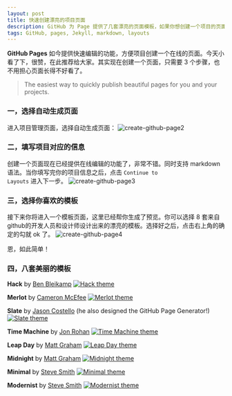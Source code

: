```yaml
---
layout: post
title: 快速创建漂亮的项目页面
description: GitHub 为 Page 提供了几套漂亮的页面模板，如果你想创建一个项目的页面，只需要简单的 3 个步骤，马上就能创建出漂亮的项目页面。
tags: GitHub, pages, Jekyll, markdown, layouts
---
```

<strong>GitHub Pages</strong> 如今提供快速编辑的功能，方便项目创建一个在线的页面。今天小看了下，很赞，在此推荐给大家。其实现在创建一个页面，只需要 3 个步骤，也不用担心页面长得不好看了。

 > The easiest way to quickly publish beautiful pages for you and your projects.

### 一，选择自动生成页面

进入项目管理页面，选择自动生成页面：
<img class="img-center" src="/resources/autopage-step-2.png" alt="create-github-page2" />

### 二，填写项目对应的信息

创建一个页面现在已经提供在线编辑的功能了，非常不错。同时支持 markdown 语法。当你填写完你的项目信息之后，点击 <code class="v-code">Continue to Layouts</code> 进入下一步。
<img class="img-center" src="/resources/autopage-step-3.png" alt="create-github-page3" />

### 三，选择你喜欢的模板

接下来你将进入一个模板页面，这里已经帮你生成了预览。你可以选择 8 套来自 github的开发人员和设计师设计出来的漂亮的模板。选择好之后，点击右上角的确定的勾就 ok 了。
<img class="img-center" src="/resources/autopage-step-4.png" alt="create-github-page4" />

恩，如此简单！

### 四，八套美丽的模板

<strong>Hack</strong> by <a href="https://github.com/bleikamp" target="_blank" rel="nofollow">Ben Bleikamp</a>
<a href="http://sundaykofax.github.com/baby-legs/" target="_blank" rel="nofollow"><img class="img-center" alt="Hack theme" src="https://github-images.s3.amazonaws.com/blog/2012/page-generator-theme-hack.png"></a>

<strong>Merlot</strong> by <a href="https://github.com/cameroCameron" target="_blank" rel="nofollow">Cameron McEfee</a>
<a href="http://cameronmcefee.github.com/headsmart/" target="_blank" rel="nofollow"><img class="img-center" alt="Merlot theme" src="https://github-images.s3.amazonaws.com/blog/2012/page-generator-theme-merlot.png"></a>

<strong>Slate</strong> by <a href="https://github.com/jsncJason" rel="nofollow" target="_blank">Jason Costello</a> (he also designed the GitHub Page Generator!)
<a href="http://matthewmccullough.github.com/git-workshop/" target="_blank" rel="nofollow"><img alt="Slate theme" class="img-center" src="https://github-images.s3.amazonaws.com/blog/2012/page-generator-theme-slate.png"></a>

<strong>Time Machine</strong> by <a href="https://github.com/jonrohan" target="_blank" rel="nofollow">Jon Rohan</a>
<a href="http://puppet-lint.com/" target="_blank" rel="nofollow"><img alt="Time Machine theme" class="img-center" src="https://github-images.s3.amazonaws.com/blog/2012/page-generator-theme-time-machine.png"></a>

<strong>Leap Day</strong> by <a href="https://github.com/mattgraham" target="_blank" rel="nofollow">Matt Graham</a>
<a href="http://dewski.github.com/json_builder/" target="_blank" rel="nofollow"><img alt="Leap Day theme" class="img-center" src="https://github-images.s3.amazonaws.com/blog/2012/page-generator-theme-leap-day.png"></a>

<strong>Midnight</strong> by <a href="https://github.com/mattgraham" target="_blank" rel="nofollow">Matt Graham</a>
<a href="http://briandoll.github.com/change-inside-surroundings.vim/" target="_blank" rel="nofollow"><img alt="Midnight theme" class="img-center" src="https://github-images.s3.amazonaws.com/blog/2012/page-generator-theme-midnight.png"></a>

<strong>Minimal</strong> by <a href="https://github.com/orderedlist" target="_blank" rel="nofollow">Steve Smith</a>
<a href="http://blog.vmarti.net/sundown/" target="_blank" rel="nofollow"><img alt="Minimal theme" class="img-center" src="https://github-images.s3.amazonaws.com/blog/2012/page-generator-theme-minimal.png"></a>

<strong>Modernist</strong> by <a href="https://github.com/orderedlist" target="_blank" rel="nofollow">Steve Smith</a>
<a href="http://zachholman.com/spark/" target="_blank" rel="nofollow"><img alt="Modernist theme" class="img-center" src="https://github-images.s3.amazonaws.com/blog/2012/page-generator-theme-modernist.png"></a>
